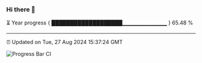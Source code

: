 ### Hi there 👋

⏳ Year progress { ███████████████████▁▁▁▁▁▁▁▁▁▁▁ } 65.48 %

---

⏰ Updated on Tue, 27 Aug 2024 15:37:24 GMT

![Progress Bar CI](https://github.com/IshwaranRudhara/GIT-ACTION/workflows/Progress%20Bar%20CI/badge.svg)
